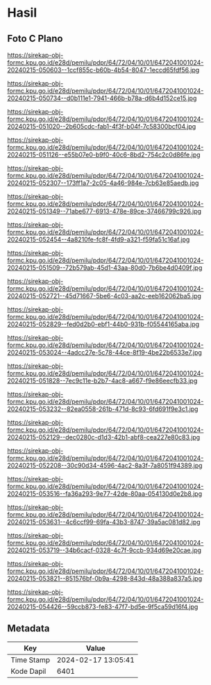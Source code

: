 # Hasil

## Foto C Plano

https://sirekap-obj-formc.kpu.go.id/e28d/pemilu/pdpr/64/72/04/10/01/6472041001024-20240215-050603--1ccf855c-b60b-4b54-8047-1eccd65fdf56.jpg

https://sirekap-obj-formc.kpu.go.id/e28d/pemilu/pdpr/64/72/04/10/01/6472041001024-20240215-050734--d0b111e1-7941-466b-b78a-d6b4d152ce15.jpg

https://sirekap-obj-formc.kpu.go.id/e28d/pemilu/pdpr/64/72/04/10/01/6472041001024-20240215-051020--2b605cdc-fab1-4f3f-b04f-7c58300bcf04.jpg

https://sirekap-obj-formc.kpu.go.id/e28d/pemilu/pdpr/64/72/04/10/01/6472041001024-20240215-051126--e55b07e0-b9f0-40c6-8bd2-754c2c0d86fe.jpg

https://sirekap-obj-formc.kpu.go.id/e28d/pemilu/pdpr/64/72/04/10/01/6472041001024-20240215-052307--173ff1a7-2c05-4a46-984e-7cb63e85aedb.jpg

https://sirekap-obj-formc.kpu.go.id/e28d/pemilu/pdpr/64/72/04/10/01/6472041001024-20240215-051349--71abe677-6913-478e-89ce-37466799c926.jpg

https://sirekap-obj-formc.kpu.go.id/e28d/pemilu/pdpr/64/72/04/10/01/6472041001024-20240215-052454--4a8210fe-fc8f-4fd9-a321-f59fa51c16af.jpg

https://sirekap-obj-formc.kpu.go.id/e28d/pemilu/pdpr/64/72/04/10/01/6472041001024-20240215-051509--72b579ab-45d1-43aa-80d0-7b6be4d0409f.jpg

https://sirekap-obj-formc.kpu.go.id/e28d/pemilu/pdpr/64/72/04/10/01/6472041001024-20240215-052721--45d71667-5be6-4c03-aa2c-eeb162062ba5.jpg

https://sirekap-obj-formc.kpu.go.id/e28d/pemilu/pdpr/64/72/04/10/01/6472041001024-20240215-052829--fed0d2b0-ebf1-44b0-931b-f05544165aba.jpg

https://sirekap-obj-formc.kpu.go.id/e28d/pemilu/pdpr/64/72/04/10/01/6472041001024-20240215-053024--4adcc27e-5c78-44ce-8f19-4be22b6533e7.jpg

https://sirekap-obj-formc.kpu.go.id/e28d/pemilu/pdpr/64/72/04/10/01/6472041001024-20240215-051828--7ec9c11e-b2b7-4ac8-a667-f9e86eecfb33.jpg

https://sirekap-obj-formc.kpu.go.id/e28d/pemilu/pdpr/64/72/04/10/01/6472041001024-20240215-053232--82ea0558-261b-471d-8c93-6fd691f9e3c1.jpg

https://sirekap-obj-formc.kpu.go.id/e28d/pemilu/pdpr/64/72/04/10/01/6472041001024-20240215-052129--dec0280c-d1d3-42b1-abf8-cea227e80c83.jpg

https://sirekap-obj-formc.kpu.go.id/e28d/pemilu/pdpr/64/72/04/10/01/6472041001024-20240215-052208--30c90d34-4596-4ac2-8a3f-7a8051f94389.jpg

https://sirekap-obj-formc.kpu.go.id/e28d/pemilu/pdpr/64/72/04/10/01/6472041001024-20240215-053516--fa36a293-9e77-42de-80aa-054130d0e2b8.jpg

https://sirekap-obj-formc.kpu.go.id/e28d/pemilu/pdpr/64/72/04/10/01/6472041001024-20240215-053631--4c6ccf99-69fa-43b3-8747-39a5ac081d82.jpg

https://sirekap-obj-formc.kpu.go.id/e28d/pemilu/pdpr/64/72/04/10/01/6472041001024-20240215-053719--34b6cacf-0328-4c7f-9ccb-934d69e20cae.jpg

https://sirekap-obj-formc.kpu.go.id/e28d/pemilu/pdpr/64/72/04/10/01/6472041001024-20240215-053821--851576bf-0b9a-4298-843d-48a388a837a5.jpg

https://sirekap-obj-formc.kpu.go.id/e28d/pemilu/pdpr/64/72/04/10/01/6472041001024-20240215-054426--59ccb873-fe83-47f7-bd5e-9f5ca59d16f4.jpg


## Metadata

| Key        | Value               |
| ---------- | ------------------- |
| Time Stamp | 2024-02-17 13:05:41 |
| Kode Dapil | 6401                |




